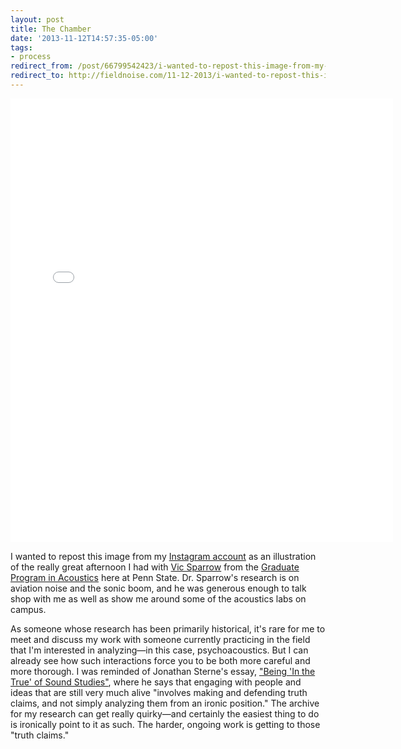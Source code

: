 ```yaml
---
layout: post 
title: The Chamber
date: '2013-11-12T14:57:35-05:00' 
tags: 
- process 
redirect_from: /post/66799542423/i-wanted-to-repost-this-image-from-my-instagram/
redirect_to: http://fieldnoise.com/11-12-2013/i-wanted-to-repost-this-image-from-my-instagram
---
```


<center><iframe src="//instagram.com/p/gn-yeKgAok/embed/" width="612" height="710" frameborder="0" scrolling="no" allowtransparency="true"></iframe></center>


I wanted to repost this image from my [Instagram account][1] as an illustration of the really great afternoon I had with [Vic Sparrow][2] from the [Graduate Program in Acoustics][3] here at Penn State. Dr. Sparrow's research is on aviation noise and the sonic boom, and he was generous enough to talk shop with me as well as show me around some of the acoustics labs on campus.

As someone whose research has been primarily historical, it's rare for me to meet and discuss my work with someone currently practicing in the field that I'm interested in analyzing—in this case, psychoacoustics. But I can already see how such interactions force you to be both more careful and more thorough. I was reminded of Jonathan Sterne's essay, ["Being 'In the True' of Sound Studies"][4], where he says that engaging with people and ideas that are still very much alive "involves making and defending truth claims, and not simply analyzing them from an ironic position." The archive for my research can get really quirky—and certainly the easiest thing to do is ironically point to it as such. The harder, ongoing work is getting to those "truth claims."

[1]: http://instagram.com/craigeley
[2]: http://www.acs.psu.edu/users/sparrow/homepage.html
[3]: http://www.acs.psu.edu/
[4]: http://sterneworks.org/beinginthetrue.pdf
  

